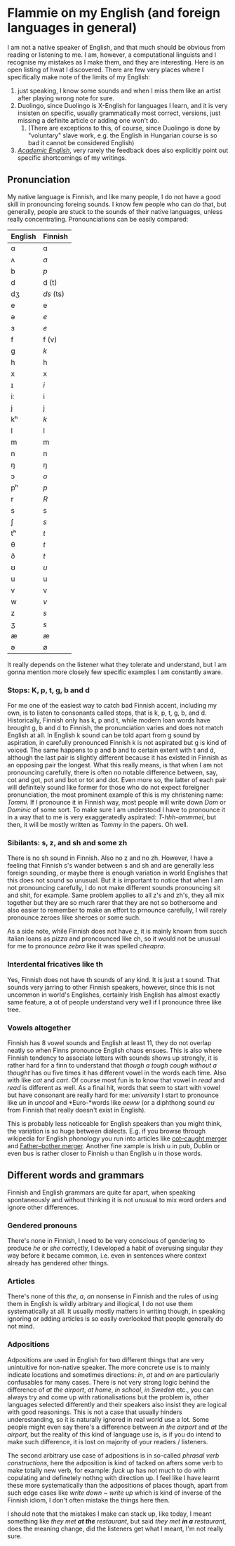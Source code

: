 # Flammie on my English (and foreign languages in general)

I am not a native speaker of English, and that much should be obvious from
reading or listening to me. I am, however, a computational linguists and I
recognise my mistakes as I make them, and they are interesting. Here is an open
listing of hwat I discovered. There are few very places where I specifically
make note of the limits of my English:

1. just speaking, I know some sounds and when I miss them like an artist after
   playing wrong note for sure.
1. Duolingo, since Duolingo is X-English for languages I learn, and it is very
   insisten on specific, usually grammatically most correct, versions, just
   missing a definite article or adding one won't do.
    1. (There are exceptions to this, of course, since Duolingo is done by
       "voluntary" slave work, e.g. the English in Hungarian course is so bad it
        cannot be considered English)
1. [*Academic English*](academic-english.html), very rarely the feedback does
   also explicitly point out specific shortcomings of my writings.

## Pronunciation

My native language is Finnish, and like many people, I do not have a good skill
in pronouncing foreing sounds. I know few people who can do that, but generally,
people are stuck to the sounds of their native languages, unless really
concentrating. Pronounciations can be easily compared:


| English | Finnish   |
|---------|-----------|
| ɑ       | ɑ         |
| ʌ       | *a*       |
| b       | *p*       |
| d       | d (t)     |
| dʒ      | *ds* (ts) |
| e       | e         |
| ə       | *e*       |
| ɜ       | *e*       |
| f       | f (v)     |
| g       | *k*       |
| h       | h         |
| x       | x         |
| ɪ       | *i*       |
| iː      | i         |
| j       | j         |
| kʰ      | *k*       |
| l       | l         |
| m       | m         |
| n       | n         |
| ŋ       | ŋ         |
| ɔ       | *o*       |
| pʰ      | *p*       |
| r       | *R*       |
| s       | s         |
| ʃ       | *s*       |
| tʰ      | *t*       |
| θ       | *t*       |
| ð       | *t*       |
| ʊ       | *u*       |
| u       | u         |
| v       | v         |
| w       | *v*       |
| z       | *s*       |
| ʒ       | *s*       |
| æ       | æ         |
| ə       | ø         |

It really depends on the listener what they tolerate and understand, but I am
gonna mention more closely few specific examples I am constantly aware.

### Stops: K, p, t, g, b and d

For me one of the easiest way to catch bad Finnish accent, including my own, is
to listen to consonants called stops, that is k, p, t, g, b, and d.
Historically, Finnish only has k, p and t, while modern loan words have brought
g, b and d to Finnish, the pronunciation varies and does not match English at
all. In English k sound can be told apart from g sound by aspiration, in
carefully pronounced Finnish k is not aspirated but g is kind of voiced. The
same happens to p and b and to certain extent with t and d, although the last
pair is slightly different because it has existed in Finnish as an opposing pair
the longest. What this really means, is that when I am not pronouncing
carefully, there is often no notable difference between, say, cot and got, pot
and bot or tot and dot. Even more so, the latter of each pair will definitely
sound like former for those who do not expect foreigner pronunciation, the most
prominent example of this is my christening name: *Tommi*. If I pronounce it in
Finnish way, most people will write down *Dom* or *Dominic* of some sort. To
make sure I am understood I have to pronounce it in a way that to me is very
exaggeratedly aspirated: *T-hhh-ommmei*, but then, it will be mostly written as
*Tommy* in the papers. Oh well.

### Sibilants: s, z, and sh and some zh

There is no sh sound in Finnish. Also no z and no zh. However, I have a feeling
that Finnish s's wander between s and sh and are generally less foreign
sounding, or maybe there is enough variation in world Englishes that this does
not sound so unusual. But it is important to notice that when I am not
pronouncing carefully, I do not make different sounds pronouncing sit and shit,
for example. Same problem applies to all z's and zh's, they all mix together but
they are so much rarer that they are not so bothersome and also easier to
remember to make an effort to prnounce carefully, I will rarely pronounce zeroes
llike sheroes or some such.

As a side note, while Finnish does not have z, it is mainly known from succh
italian loans as *pizza* and proncounced like ch, so it would not be unusual for
me to pronounce *zebra* like it was spelled *cheapra*.

### Interdental fricatives like th

Yes, Finnish does not have th sounds of any kind. It is just a t sound. That
sounds very jarring to other Finnish speakers, however, since this is not
uncommon in world's Englishes, certainly Irish English has almost exactly same
feature, a ot of people understand very well if I pronounce three like tree.

### Vowels altogether

Finnish has 8 vowel sounds and English at least 11, they do not overlap neatly
so when Finns pronounce English chaos ensues. This is also where Finnish
tendency to associate letters with sounds shows up strongly, it is rather hard
for a finn to understand that *though a tough cough without a thought* has ou
five times it has different vowel in the words each time. Also with like *cat*
and *cart*. Of course most fun is to know that vowel in *read* and *read* is
different as well. As a final hit, words that seem to start with vowel but have
consonant are really hard for me: *university* I start to pronounce like *un* in
*uncool* and *Euro-*words like *eeww* (or a diphthong sound *eu* from Finnish
that really doesn't exist in English).

This is probably less noticeable for English speakers than you might think, the
variation is so huge between dialects. E.g. if you browse through wikipedia for
English phonology you run into articles like [cot–caught
merger](https://en.wikipedia.org/wiki/Cot%E2%80%93caught_merger) and
[Father–bother
 merger](https://en.wikipedia.org/wiki/Phonological_history_of_English_open_back_vowels#Father%E2%80%93bother_merger).
Another fine xample is Irish u in pub, Dublin or even bus is rather closer to
Finnish u than English u in those words.


## Different words and grammars

Finnish and English grammars are quite far apart, when speaking spontaneously
and without thinking it is not unusual to mix word orders and ignore other
differences.

### Gendered pronouns

There's none in Finnish, I need to be very conscious of gendering to produce
*he* or *she* correctly, I developed a habit of overusing singular *they* way
before it became common, i.e. even in sentences where context already has
gendered other things.

### Articles

There's none of this *the*, *a*, *an* nonsense in Finnish and the rules of using
them in English is wildly arbitrary and illogical, I do not use them
systematically at all. It usually mostly matters in writing though, in speaking
ignoring or adding articles is so easily overlooked that people generally do not
mind.

### Adpositions

Adpositions are used in English for two different things that are very
unintuitive for non-native speaker. The more concrete use is to mainly indicate
locations and sometimes directions: *in*, *at* and *on* are particularly
confusables for many cases. There is not very strong logic behind the difference
of *at the airport*, *at home*, *in school*, *in Sweden* etc., you can always
try and come up with rationalisations but the problem is, other languages
selected differently and their speakers also insist they are logical with good
reasonings. This is not a case that usually hinders underestanding, so it is
naturally ignored in real world use a lot. Some people might even say there's a
difference between *in the airport* and *at the airport*, but the reality of
this kind of language use is, is if you do intend to make such difference, it is
lost on majority of your readers / listeners.

The second arbitrary use case of adpositions is in so-called *phrasal verb
constructions*, here the adposition is kind of tacked on afters some verb to
make totally new verb, for example: *fuck up* has not much to do with copulating
and definetely nothng with direction up. I feel like I have learnt these more
systematically than the adpositions of places though, apart from such edge cases
like *write down* ~ *write up* which is kind of inverse of the Finnish idiom, I
don't often mistake the things here then.

I should note that the mistakes I make can stack up, like today, I meant
something like *they met **at the** restaurant*, but said *they met **in a**
restaurant*, does the meaning change, did the listeners get what I meant, I'm
not really sure.

